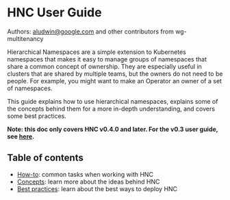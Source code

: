 # HNC User Guide
Authors: aludwin@google.com and other contributors from wg-multitenancy

Hierarchical Namespaces are a simple extension to Kubernetes namespaces that
makes it easy to manage groups of namespaces that share a common concept of
ownership. They are especially useful in clusters that are shared by multiple
teams, but the owners do not need to be people. For example, you might want to
make an Operator an owner of a set of namespaces.

This guide explains how to use hierarchical namespaces, explains some of the
concepts behind them for a more in-depth understanding, and covers some best
practices.

**Note: this doc only covers HNC v0.4.0 and later. For the v0.3 user guide, see
[here](https://docs.google.com/document/d/1XVVv1ha4j1WUaszu3mmlACeWPUJXbJhA6zntxswrsco).**

## Table of contents

* [How-to](how-to.md): common tasks when working with HNC
* [Concepts](concepts.md): learn more about the ideas behind HNC
* [Best practices](best-practices.md): learn about the best ways to deploy HNC
